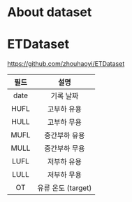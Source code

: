 # About dataset

# ETDataset
https://github.com/zhouhaoyi/ETDataset

|필드|설명|
|:---:|:---:|
| date | 기록 날짜 |
| HUFL | 고부하 유용 |
| HULL | 고부하 무용 |
| MUFL | 중간부하 유용 |
| MULL | 중간부하 무용 |
| LUFL | 저부하 유용 |
| LULL | 저부하 무용 |
| OT | 유류 온도 (target) |
